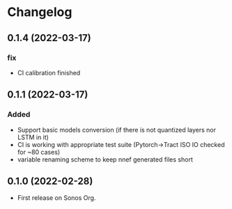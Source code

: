 # Changelog

## 0.1.4 (2022-03-17)

### fix

* CI calibration finished

## 0.1.1 (2022-03-17)

### Added

* Support basic models conversion (if there is not quantized layers nor LSTM in it)
* CI is working with appropriate test suite (Pytorch->Tract ISO IO checked for ~80 cases)
* variable renaming scheme to keep nnef generated files short

## 0.1.0 (2022-02-28)

* First release on Sonos Org.
